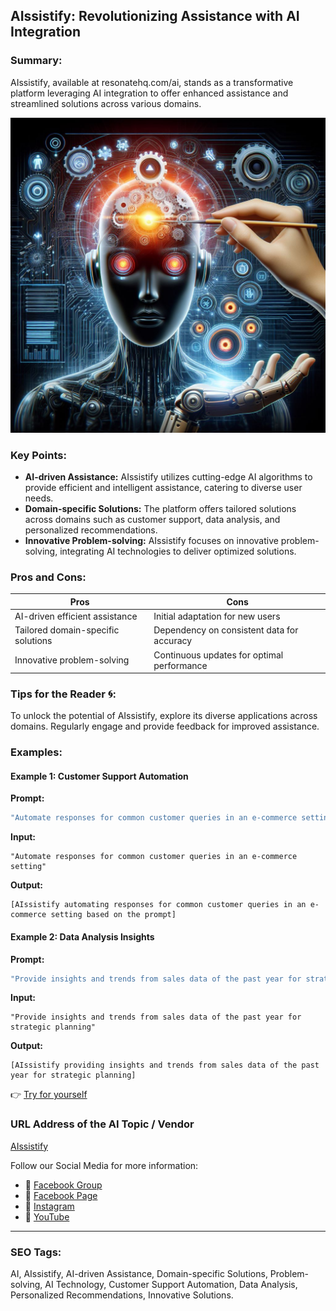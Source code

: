 ## AIssistify: Revolutionizing Assistance with AI Integration

### Summary:
AIssistify, available at resonatehq.com/ai, stands as a transformative platform leveraging AI integration to offer enhanced assistance and streamlined solutions across various domains.

<img src="aissistify.webp" alt="aissistify">

### Key Points:
- **AI-driven Assistance:** AIssistify utilizes cutting-edge AI algorithms to provide efficient and intelligent assistance, catering to diverse user needs.
- **Domain-specific Solutions:** The platform offers tailored solutions across domains such as customer support, data analysis, and personalized recommendations.
- **Innovative Problem-solving:** AIssistify focuses on innovative problem-solving, integrating AI technologies to deliver optimized solutions.

### Pros and Cons:

| Pros                            | Cons                                      |
|---------------------------------|-------------------------------------------|
| AI-driven efficient assistance  | Initial adaptation for new users           |
| Tailored domain-specific solutions | Dependency on consistent data for accuracy |
| Innovative problem-solving      | Continuous updates for optimal performance |

### Tips for the Reader 🌀:
To unlock the potential of AIssistify, explore its diverse applications across domains. Regularly engage and provide feedback for improved assistance.

### Examples:

#### Example 1: Customer Support Automation
**Prompt:**
```dart
"Automate responses for common customer queries in an e-commerce setting"
```
**Input:**
```
"Automate responses for common customer queries in an e-commerce setting"
```
**Output:**
```
[AIssistify automating responses for common customer queries in an e-commerce setting based on the prompt]
```

#### Example 2: Data Analysis Insights
**Prompt:**
```dart
"Provide insights and trends from sales data of the past year for strategic planning"
```
**Input:**
```
"Provide insights and trends from sales data of the past year for strategic planning"
```
**Output:**
```
[AIssistify providing insights and trends from sales data of the past year for strategic planning]
```

👉 <a href="https://www.resonatehq.com/ai" target="_blank">Try for yourself</a>

### URL Address of the AI Topic / Vendor
<a href="https://www.resonatehq.com/ai" target="_blank">AIssistify</a>

Follow our Social Media for more information:
- 📘 <a href="https://www.facebook.com/groups/trionxai" target="_blank">Facebook Group</a>
- 📄 <a href="https://www.facebook.com/ai.trionxai" target="_blank">Facebook Page</a>
- 📸 <a href="https://www.instagram.com/trionxai/" target="_blank">Instagram</a>
- 🎥 <a href="https://www.youtube.com/@robotdocs/" target="_blank">YouTube</a>

<hr>

### SEO Tags:
AI, AIssistify, AI-driven Assistance, Domain-specific Solutions, Problem-solving, AI Technology, Customer Support Automation, Data Analysis, Personalized Recommendations, Innovative Solutions.